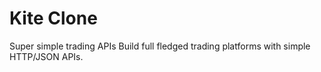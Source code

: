 # Kite Clone

Super simple trading APIs
Build full fledged trading platforms with simple HTTP/JSON APIs.
